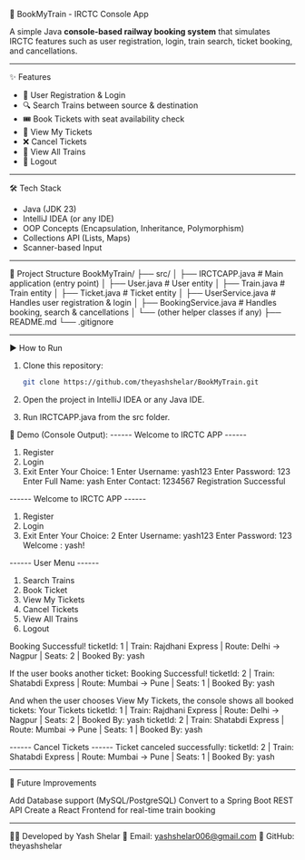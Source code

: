 🚆 BookMyTrain - IRCTC Console App

A simple Java **console-based railway booking system** that simulates IRCTC features such as user registration, login, train search, ticket booking, and cancellations.

---

✨ Features
- 👤 User Registration & Login  
- 🔍 Search Trains between source & destination  
- 🎟 Book Tickets with seat availability check  
- 📄 View My Tickets  
- ❌ Cancel Tickets  
- 🚂 View All Trains  
- 🚪 Logout  

---

🛠 Tech Stack
- Java (JDK 23)
- IntelliJ IDEA (or any IDE)
- OOP Concepts (Encapsulation, Inheritance, Polymorphism)
- Collections API (Lists, Maps)
- Scanner-based Input

---

📂 Project Structure
BookMyTrain/
├── src/
│ ├── IRCTCAPP.java # Main application (entry point)
│ ├── User.java # User entity
│ ├── Train.java # Train entity
│ ├── Ticket.java # Ticket entity
│ ├── UserService.java # Handles user registration & login
│ ├── BookingService.java # Handles booking, search & cancellations
│ └── (other helper classes if any)
├── README.md
└── .gitignore


---

▶️ How to Run
1. Clone this repository:
   ```bash
   git clone https://github.com/theyashshelar/BookMyTrain.git

2. Open the project in IntelliJ IDEA or any Java IDE.

3. Run IRCTCAPP.java from the src folder.


📸 Demo (Console Output):
------ Welcome to IRCTC APP ------
1. Register
2. Login
3. Exit
Enter Your Choice: 
1
Enter Username: yash123
Enter Password: 123
Enter Full Name: yash
Enter Contact: 1234567
Registration Successful

------ Welcome to IRCTC APP ------
1. Register
2. Login
3. Exit
Enter Your Choice: 
2
Enter Username: yash123
Enter Password: 123
Welcome : yash!

------ User Menu ------
1. Search Trains
2. Book Ticket
3. View My Tickets
4. Cancel Tickets
5. View All Trains
6. Logout

Booking Successful!
ticketId: 1 | Train: Rajdhani Express | Route: Delhi -> Nagpur | Seats: 2 | Booked By: yash

If the user books another ticket:
Booking Successful!
ticketId: 2 | Train: Shatabdi Express | Route: Mumbai -> Pune | Seats: 1 | Booked By: yash

And when the user chooses View My Tickets, the console shows all booked tickets:
Your Tickets
ticketId: 1 | Train: Rajdhani Express | Route: Delhi -> Nagpur | Seats: 2 | Booked By: yash
ticketId: 2 | Train: Shatabdi Express | Route: Mumbai -> Pune | Seats: 1 | Booked By: yash

------ Cancel Tickets ------
Ticket canceled successfully: ticketId: 2 | Train: Shatabdi Express | Route: Mumbai -> Pune | Seats: 1 | Booked By: yash

---

🚀 Future Improvements

Add Database support (MySQL/PostgreSQL)
Convert to a Spring Boot REST API
Create a React Frontend for real-time train booking

---

👨‍💻 Developed by Yash Shelar
📧 Email: yashshelar006@gmail.com
🔗 GitHub: theyashshelar